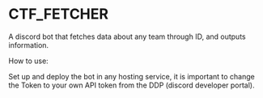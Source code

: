 # CTF_FETCHER
A discord bot that fetches data about any team through ID, and outputs information.

How to use:

Set up and deploy the bot in any hosting service, it is important to change the Token to your own API token from the DDP (discord developer portal).
